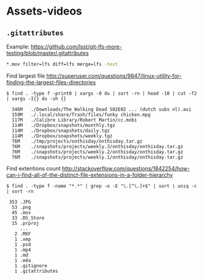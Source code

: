 # Assets-videos

## `.gitattributes`
Example: https://github.com/lsst/git-lfs-more-testing/blob/master/.gitattributes
```sh
*.mov filter=lfs diff=lfs merge=lfs -text
```

Find largest file http://superuser.com/questions/9847/linux-utility-for-finding-the-largest-files-directories
```
$ find . -type f -print0 | xargs -0 du | sort -rn | head -10 | cut -f2 | xargs -I{} du -sh {}

  346M   ./Downloads/The Walking Dead S02E02 ... (dutch subs nl).avi
  159M   ./.local/share/Trash/files/funky chicken.mpg
  117M   ./Calibre Library/Robert Martin/cc.mobi
  114M   ./Dropbox/snapshots/monthly.tgz
  114M   ./Dropbox/snapshots/daily.tgz
  114M   ./Dropbox/snapshots/weekly.tgz
  76M    ./tmp/projects/onthisday/onthisday.tar.gz
  76M    ./snapshots/projects/weekly.3/onthisday/onthisday.tar.gz
  76M    ./snapshots/projects/weekly.2/onthisday/onthisday.tar.gz
  76M    ./snapshots/projects/weekly.1/onthisday/onthisday.tar.gz
```

Find extentions count http://stackoverflow.com/questions/1842254/how-can-i-find-all-of-the-distinct-file-extensions-in-a-folder-hierarchy
```
$ find . -type f -name "*.*" | grep -o -E "\.[^\.]+$" | sort | uniq -c | sort -rn

 353 .JPG
  53 .png
  45 .mov
  33 .DS_Store
  15 .prproj
     ...
   2 .MXF
   1 .xmp
   1 .psd
   1 .mp4
   1 .md
   1 .m4a
   1 .gitignore
   1 .gitattributes
```

